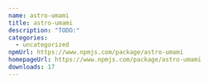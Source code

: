 ```yaml
---
name: astro-umami
title: astro-umami
description: "TODO:"
categories:
  - uncategorized
npmUrl: https://www.npmjs.com/package/astro-umami
homepageUrl: https://www.npmjs.com/package/astro-umami
downloads: 17
---
```

